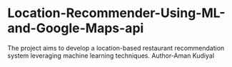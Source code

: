 # Location-Recommender-Using-ML-and-Google-Maps-api
The project aims to develop a location-based restaurant recommendation system leveraging machine learning techniques.
Author-Aman Kudiyal